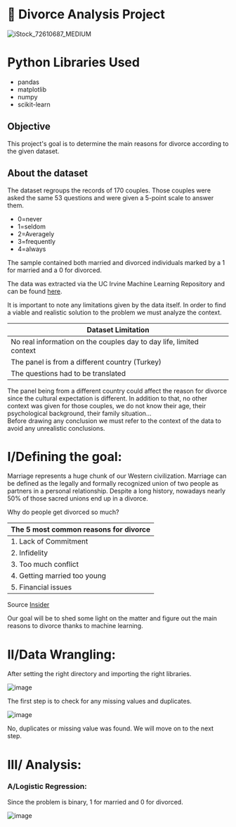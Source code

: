 # 💒 Divorce Analysis Project

![iStock_72610687_MEDIUM](https://github.com/Bruc3U/Divorce_Analysis/assets/142362478/54df4e63-4212-4e10-bc92-60d6cfe3acae)

# Python Libraries Used

- pandas
- matplotlib
- numpy
- scikit-learn

## Objective

This project's goal is to determine the main reasons for divorce according to the given dataset. 

## About the dataset

The dataset regroups the records of 170 couples. Those couples were asked the same 53 questions and were given a 5-point scale to answer them.

- 0=never
- 1=seldom
- 2=Averagely
- 3=frequently
- 4=always

The sample contained both married and divorced individuals marked by a 1 for married and a 0 for divorced. 

The data was extracted via the UC Irvine Machine Learning Repository and can be found [here](http://archive.ics.uci.edu/dataset/497/divorce+predictors+data+set).

It is important to note any limitations given by the data itself. In order to find a viable and realistic solution to the problem we must analyze the context.

| Dataset Limitation | 
|---|
| No real information on the couples day to day life, limited context|
| The panel is from a different country (Turkey) |
| The questions had to be translated | 

The panel being from a different country could affect the reason for divorce since the cultural expectation is different. In addition to that, no other context was given for those couples, we do not know their age, their psychological background, their family situation...<br>
Before drawing any conclusion we must refer to the context of the data to avoid any unrealistic conclusions. 

# I/Defining the goal:

Marriage represents a huge chunk of our Western civilization. Marriage can be defined as the legally and formally recognized union of two people as partners in a personal relationship. 
Despite a long history, nowadays nearly 50% of those sacred unions end up in a divorce. 

Why do people get divorced so much?

| The 5 most common reasons for divorce | 
|---|
| 1. Lack of Commitment|
| 2. Infidelity |
| 3. Too much conflict | 
| 4. Getting married too young |
| 5. Financial issues | 

Source [Insider](https://www.insider.com/why-people-get-divorced-2019-1) 

Our goal will be to shed some light on the matter and figure out the main reasons to divorce thanks to machine learning. 

# II/Data Wrangling: 

After setting the right directory and importing the right libraries.

![image](https://github.com/Bruc3U/Divorce_Analysis/assets/142362478/d1bbaf9a-fd58-4f8a-9a5b-60dc31f17d86)


The first step is to check for any missing values and duplicates. 

![image](https://github.com/Bruc3U/Divorce_Analysis/assets/142362478/23e5a9bd-2776-4164-866c-d6446d92dbbd)

No, duplicates or missing value was found. We will move on to the next step.

# III/ Analysis:
### A/Logistic Regression:

Since the problem is binary, 1 for married and 0 for divorced. 

![image](https://github.com/Bruc3U/Divorce_Analysis/assets/142362478/d2334344-5121-49b1-885b-4f6179ef3871)



